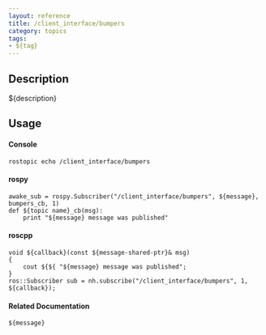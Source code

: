 ```yaml
---
layout: reference
title: /client_interface/bumpers
category: topics
tags: 
- ${tag}
---
```


## Description
${description}

## Usage
#### Console
```
rostopic echo /client_interface/bumpers
```

#### rospy
```
awake_sub = rospy.Subscriber("/client_interface/bumpers", ${message}, bumpers_cb, 1)
def ${topic name}_cb(msg):
    print "${message} message was published"
```

#### roscpp
```
void ${callback}(const ${message-shared-ptr}& msg)
{
    cout ${${ "${message} message was published";
}
ros::Subscriber sub = nh.subscribe("/client_interface/bumpers", 1, ${callback});
```

#### Related Documentation
``${message}``